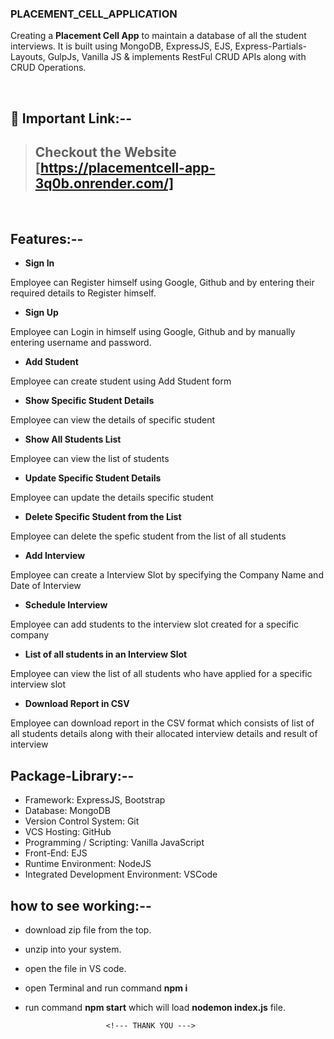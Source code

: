 ### PLACEMENT_CELL_APPLICATION ###

Creating a **Placement Cell App** to maintain a database of all the student interviews. It is built using MongoDB, ExpressJS, EJS, Express-Partials-Layouts, GulpJs, Vanilla JS & implements RestFul CRUD APIs along with CRUD Operations.

<br/>

## 🔗 Important Link:--

> ## Checkout the Website [https://placementcell-app-3q0b.onrender.com/]

<br/>

## Features:--

- **Sign In**
<p> Employee can Register himself using Google, Github and by entering their required details to Register himself.</p>

- **Sign Up**
<p> Employee can Login in himself using Google, Github and by manually entering username and password.</p>

- **Add Student**
<p> Employee can create student using Add Student form </p>

- **Show Specific Student Details**
<p>Employee can view the details of specific student</p>

- **Show All Students List**
<p>Employee can view the list of students</p>

- **Update Specific Student Details**
<p>Employee can update the details specific student</p>

- **Delete Specific Student from the List**
<p>Employee can delete the spefic student from the list of all students</p>

- **Add Interview**
<p>Employee can create a Interview Slot by specifying the Company Name and Date of Interview</p>

- **Schedule Interview**
<p>Employee can add students to the interview slot created for a specific company</p>

- **List of all students in an Interview Slot**
<p>Employee can view the list of all students who have applied for a specific interview slot</p>

- **Download Report in CSV**
<p>Employee can download report in the CSV format which consists of list of all students details along with their allocated interview details and result of interview</p>

## Package-Library:--

- Framework: ExpressJS, Bootstrap
- Database: MongoDB
- Version Control System: Git
- VCS Hosting: GitHub
- Programming / Scripting: Vanilla JavaScript
- Front-End: EJS
- Runtime Environment: NodeJS
- Integrated Development Environment: VSCode

## how to see working:--

- download zip file from the top.
- unzip into your system.
- open the file in VS code.
- open Terminal and run command **npm i**
- run command **npm start** which will load **nodemon index.js** file.

                        <!--- THANK YOU --->
